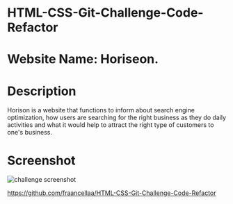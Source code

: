 # HTML-CSS-Git-Challenge-Code-Refactor

# Website Name: Horiseon. 

# Description

Horison is a website that functions to inform about search engine optimization, how users are searching for the right business as they do daily activities and what it would help to attract the right type of customers to one's business. 

# Screenshot 
![challenge screenshot](https://user-images.githubusercontent.com/95050386/147001646-5ec406d4-e3f0-4f34-9048-487fa4ff5e8d.png)


https://github.com/fraancellaa/HTML-CSS-Git-Challenge-Code-Refactor